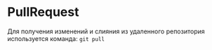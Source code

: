 # PullRequest
Для получения изменений и слияния из удаленного репозитория используется команда:
`git pull`
